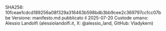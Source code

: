 SHA256: 10fceae1cdcd189256a08f329a316463b598bdb3bb9cee2c369797ccfcc07bbe
Versione: manifesto.md pubblicato il 2025-07-20
Custode umano: Alessio Landolfi (alessiolandolfi.it, X: @alessio_land, GitHub: Vladykern)
